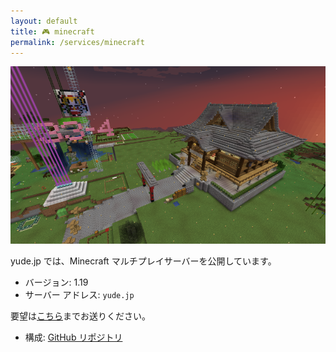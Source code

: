 ```yaml
---
layout: default
title: 🎮 minecraft
permalink: /services/minecraft
---
```


![ヘッダー](/assets/images/minecraft_header.png)

yude.jp では、Minecraft マルチプレイサーバーを公開しています。
* バージョン: 1.19
* サーバー アドレス: `yude.jp`

要望は[こちら](https://github.com/yudejp/minecraft/issues)までお送りください。

* 構成: [GitHub リポジトリ](https://github.com/yudejp/minecraft)
